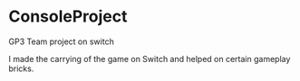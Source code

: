 # ConsoleProject
GP3 Team project on switch

I made the carrying of the game on Switch and helped on certain gameplay bricks.
